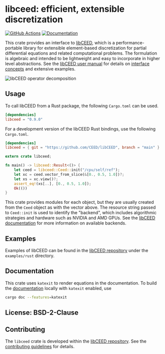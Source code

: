 # libceed: efficient, extensible discretization

[![GitHub Actions](https://github.com/CEED/libCEED/actions/workflows/rust-test-with-style.yml/badge.svg)](https://github.com/CEED/libCEED/actions/workflows/rust-test-with-style.yml)
[![Documentation](https://docs.rs/libceed/badge.svg)](https://docs.rs/libceed)

This crate provides an interface to [libCEED](https://libceed.readthedocs.io), which is a performance-portable library for extensible element-based discretization for partial differential equations and related computational problems.
The formulation is algebraic and intended to be lightweight and easy to incorporate in higher level abstractions.
See the [libCEED user manual](https://libceed.readthedocs.io) for details on [interface concepts](https://libceed.readthedocs.io/en/latest/libCEEDapi/) and extensive examples.

![libCEED operator decomposition](https://libceed.readthedocs.io/en/latest/_images/libCEED.png)

## Usage

To call libCEED from a Rust package, the following `Cargo.toml` can be used.
```toml
[dependencies]
libceed = "0.9.0"
```

For a development version of the libCEED Rust bindings, use the following `Cargo.toml`.
```toml
[dependencies]
libceed = { git = "https://github.com/CEED/libCEED", branch = "main" }
```

```rust
extern crate libceed;

fn main() -> libceed::Result<()> {
    let ceed = libceed::Ceed::init("/cpu/self/ref");
    let xc = ceed.vector_from_slice(&[0., 0.5, 1.0])?;
    let xs = xc.view()?;
    assert_eq!(xs[..], [0., 0.5, 1.0]);
    Ok(())
}
```

This crate provides modules for each object, but they are usually created from the `Ceed` object as with the vector above.
The resource string passed to `Ceed::init` is used to identify the "backend", which includes algorithmic strategies and hardware such as NVIDIA and AMD GPUs.
See the [libCEED documentation](https://libceed.readthedocs.io/en/latest/gettingstarted/#backends) for more information on available backends.

## Examples

Examples of libCEED can be found in the [libCEED repository](https://github.com/CEED/libCEED) under the `examples/rust` directory.

## Documentation

This crate uses `katexit` to render equations in the documentation.
To build the [documentation](https://docs.rs/libceed) locally with `katexit` enabled, use

```bash
cargo doc --features=katexit
```

## License: BSD-2-Clause

## Contributing

The `libceed` crate is developed within the [libCEED repository](https://github.com/CEED/libCEED).
See the [contributing guidelines](https://libceed.readthedocs.io/en/latest/CONTRIBUTING/) for details.
